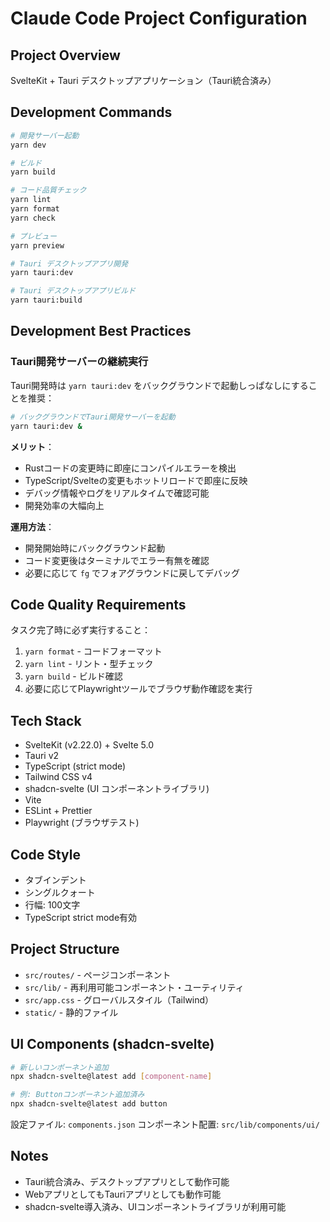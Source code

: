 # Claude Code Project Configuration

## Project Overview

SvelteKit + Tauri デスクトップアプリケーション（Tauri統合済み）

## Development Commands

```bash
# 開発サーバー起動
yarn dev

# ビルド
yarn build

# コード品質チェック
yarn lint
yarn format
yarn check

# プレビュー
yarn preview

# Tauri デスクトップアプリ開発
yarn tauri:dev

# Tauri デスクトップアプリビルド
yarn tauri:build
```

## Development Best Practices

### Tauri開発サーバーの継続実行

Tauri開発時は `yarn tauri:dev` をバックグラウンドで起動しっぱなしにすることを推奨：

```bash
# バックグラウンドでTauri開発サーバーを起動
yarn tauri:dev &
```

**メリット**：
- Rustコードの変更時に即座にコンパイルエラーを検出
- TypeScript/Svelteの変更もホットリロードで即座に反映
- デバッグ情報やログをリアルタイムで確認可能
- 開発効率の大幅向上

**運用方法**：
- 開発開始時にバックグラウンド起動
- コード変更後はターミナルでエラー有無を確認
- 必要に応じて `fg` でフォアグラウンドに戻してデバッグ

## Code Quality Requirements

タスク完了時に必ず実行すること：

1. `yarn format` - コードフォーマット
2. `yarn lint` - リント・型チェック
3. `yarn build` - ビルド確認
4. 必要に応じてPlaywrightツールでブラウザ動作確認を実行

## Tech Stack

- SvelteKit (v2.22.0) + Svelte 5.0
- Tauri v2
- TypeScript (strict mode)
- Tailwind CSS v4
- shadcn-svelte (UI コンポーネントライブラリ)
- Vite
- ESLint + Prettier
- Playwright (ブラウザテスト)

## Code Style

- タブインデント
- シングルクォート
- 行幅: 100文字
- TypeScript strict mode有効

## Project Structure

- `src/routes/` - ページコンポーネント
- `src/lib/` - 再利用可能コンポーネント・ユーティリティ
- `src/app.css` - グローバルスタイル（Tailwind）
- `static/` - 静的ファイル

## UI Components (shadcn-svelte)

```bash
# 新しいコンポーネント追加
npx shadcn-svelte@latest add [component-name]

# 例: Buttonコンポーネント追加済み
npx shadcn-svelte@latest add button
```

設定ファイル: `components.json`
コンポーネント配置: `src/lib/components/ui/`

## Notes

- Tauri統合済み、デスクトップアプリとして動作可能
- WebアプリとしてもTauriアプリとしても動作可能
- shadcn-svelte導入済み、UIコンポーネントライブラリが利用可能
